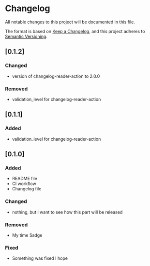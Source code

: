 # Changelog
All notable changes to this project will be documented in this file.

The format is based on [Keep a Changelog](https://keepachangelog.com/en/1.0.0/),
and this project adheres to [Semantic Versioning](https://semver.org/spec/v2.0.0.html).

## [0.1.2]
### Changed
 - version of changelog-reader-action to 2.0.0

### Removed
 - validation_level for changelog-reader-action

## [0.1.1]
### Added
 - validation_level for changelog-reader-action

## [0.1.0]
### Added
 - README file
 - CI workflow
 - Changelog file

### Changed
 - nothing, but I want to see how this part will be released 

### Removed
 - My time Sadge

### Fixed
 - Something was fixed I hope
